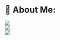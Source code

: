 # 💫 About Me:

![](https://github-readme-stats.vercel.app/api?username=hassan524&theme=github_dark&hide_border=false&include_all_commits=false&count_private=false)<br/>
![](https://github-readme-streak-stats.herokuapp.com/?user=hassan524&theme=github_dark&hide_border=false)<br/>
![](https://github-readme-stats.vercel.app/api/top-langs/?username=hassan524&theme=github_dark&hide_border=false&include_all_commits=false&count_private=false&layout=compact)
